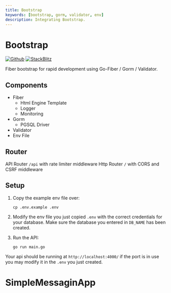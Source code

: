 ```yaml
---
title: Bootstrap
keywords: [bootstrap, gorm, validator, env]
description: Integrating Bootstrap.
---
```


# Bootstrap

[![Github](https://img.shields.io/static/v1?label=&message=Github&color=2ea44f&style=for-the-badge&logo=github)](https://github.com/gofiber/recipes/tree/master/bootstrap) [![StackBlitz](https://img.shields.io/static/v1?label=&message=StackBlitz&color=2ea44f&style=for-the-badge&logo=StackBlitz)](https://stackblitz.com/github/gofiber/recipes/tree/master/bootstrap)

Fiber bootstrap for rapid development using Go-Fiber / Gorm / Validator.

## Components
* Fiber
  * Html Engine Template
  * Logger
  * Monitoring
* Gorm
  * PGSQL Driver
* Validator
* Env File

## Router
API Router `/api` with rate limiter middleware
Http Router `/` with CORS and CSRF middleware

## Setup

1. Copy the example env file over:
    ```
    cp .env.example .env
    ```

2. Modify the env file you just copied `.env` with the correct credentials for your database. Make sure the database you entered in `DB_NAME` has been created.

3. Run the API:
    ```
    go run main.go
    ```
Your api should be running at `http://localhost:4000/` if the port is in use you may modify it in the `.env` you just created.
# SimpleMessaginApp
